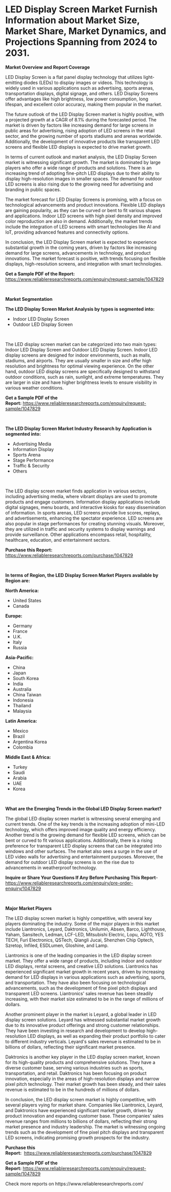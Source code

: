 <p><h1>LED Display Screen Market Furnish Information about Market Size, Market Share, Market Dynamics, and Projections Spanning from 2024 to 2031.</h1></p><p><strong>Market Overview and Report Coverage</strong></p>
<p><p>LED Display Screen is a flat panel display technology that utilizes light-emitting diodes (LEDs) to display images or videos. This technology is widely used in various applications such as advertising, sports arenas, transportation displays, digital signage, and others. LED Display Screens offer advantages like high brightness, low power consumption, long lifespan, and excellent color accuracy, making them popular in the market.</p><p>The future outlook of the LED Display Screen market is highly positive, with a projected growth at a CAGR of 8.1% during the forecasted period. The market is driven by factors like increasing demand for large screens in public areas for advertising, rising adoption of LED screens in the retail sector, and the growing number of sports stadiums and arenas worldwide. Additionally, the development of innovative products like transparent LED screens and flexible LED displays is expected to drive market growth.</p><p>In terms of current outlook and market analysis, the LED Display Screen market is witnessing significant growth. The market is dominated by large players who offer a wide range of products and solutions. There is an increasing trend of adopting fine-pitch LED displays due to their ability to display high-resolution images in smaller spaces. The demand for outdoor LED screens is also rising due to the growing need for advertising and branding in public spaces.</p><p>The market forecast for LED Display Screens is promising, with a focus on technological advancements and product innovations. Flexible LED displays are gaining popularity, as they can be curved or bent to fit various shapes and applications. Indoor LED screens with high pixel density and improved color reproduction are also in demand. Additionally, the market trends include the integration of LED screens with smart technologies like AI and IoT, providing advanced features and connectivity options.</p><p>In conclusion, the LED Display Screen market is expected to experience substantial growth in the coming years, driven by factors like increasing demand for large screens, advancements in technology, and product innovations. The market forecast is positive, with trends focusing on flexible displays, high-resolution screens, and integration with smart technologies.</p></p>
<p><strong>Get a Sample PDF of the Report:</strong> <a href="https://www.reliableresearchreports.com/enquiry/request-sample/1047829">https://www.reliableresearchreports.com/enquiry/request-sample/1047829</a></p>
<p>&nbsp;</p>
<p><strong>Market Segmentation</strong></p>
<p><strong>The LED Display Screen Market Analysis by types is segmented into:</strong></p>
<p><ul><li>Indoor LED Display Screen</li><li>Outdoor LED Display Screen</li></ul></p>
<p>&nbsp;</p>
<p><p>The LED display screen market can be categorized into two main types: Indoor LED Display Screen and Outdoor LED Display Screen. Indoor LED display screens are designed for indoor environments, such as malls, stadiums, and airports. They are usually smaller in size and offer high resolution and brightness for optimal viewing experience. On the other hand, outdoor LED display screens are specifically designed to withstand outdoor conditions, such as rain, sunlight, and extreme temperatures. They are larger in size and have higher brightness levels to ensure visibility in various weather conditions.</p></p>
<p><strong>Get a Sample PDF of the Report:</strong>&nbsp;<a href="https://www.reliableresearchreports.com/enquiry/request-sample/1047829">https://www.reliableresearchreports.com/enquiry/request-sample/1047829</a></p>
<p>&nbsp;</p>
<p><strong>The LED Display Screen Market Industry Research by Application is segmented into:</strong></p>
<p><ul><li>Advertising Media</li><li>Information Display</li><li>Sports Arena</li><li>Stage Performance</li><li>Traffic & Security</li><li>Others</li></ul></p>
<p>&nbsp;</p>
<p><p>The LED display screen market finds application in various sectors, including advertising media, where vibrant displays are used to promote products and engage customers. Information display applications include digital signages, menu boards, and interactive kiosks for easy dissemination of information. In sports arenas, LED screens provide live scores, replays, and advertisements, enhancing the spectator experience. LED screens are also popular in stage performances for creating stunning visuals. Moreover, they are utilized in traffic and security systems to display warnings and provide surveillance. Other applications encompass retail, hospitality, healthcare, education, and entertainment sectors.</p></p>
<p><strong>Purchase this Report:</strong>&nbsp; <a href="https://www.reliableresearchreports.com/purchase/1047829">https://www.reliableresearchreports.com/purchase/1047829</a></p>
<p>&nbsp;</p>
<p><strong>In terms of Region, the LED Display Screen Market Players available by Region are:</strong></p>
<p>
    <p> <strong> North America: </strong>
        <ul>
            <li>United States</li>
            <li>Canada</li>
        </ul>
        </p> 
    <p> <strong> Europe: </strong>
        <ul>
            <li>Germany</li>
            <li>France</li>
            <li>U.K.</li>
            <li>Italy</li>
            <li>Russia</li>
        </ul>
        </p> 
    <p> <strong> Asia-Pacific: </strong>
        <ul>
            <li>China</li>
            <li>Japan</li>
            <li>South Korea</li>
            <li>India</li>
            <li>Australia</li>
            <li>China Taiwan</li>
            <li>Indonesia</li>
            <li>Thailand</li>
            <li>Malaysia</li>
        </ul>
        </p> 
    <p> <strong> Latin America: </strong>
        <ul>
            <li>Mexico</li>
            <li>Brazil</li>
            <li>Argentina Korea</li>
            <li>Colombia</li>
        </ul>
        </p> 
    <p> <strong> Middle East & Africa: </strong>
        <ul>
            <li>Turkey</li>
            <li>Saudi</li>
            <li>Arabia</li>
            <li>UAE</li>
            <li>Korea</li>
        </ul>
    </p>
    </p>
<p>&nbsp;</p>
<p><strong>What are the Emerging Trends in the Global LED Display Screen market?</strong></p>
<p><p>The global LED display screen market is witnessing several emerging and current trends. One of the key trends is the increasing adoption of mini-LED technology, which offers improved image quality and energy efficiency. Another trend is the growing demand for flexible LED screens, which can be bent or curved to fit various applications. Additionally, there is a rising preference for transparent LED display screens that can be integrated into windows and other surfaces. The market also sees a surge in the use of LED video walls for advertising and entertainment purposes. Moreover, the demand for outdoor LED display screens is on the rise due to advancements in weatherproof technology.</p></p>
<p><strong>Inquire or Share Your Questions If Any Before Purchasing This Report</strong>- <a href="https://www.reliableresearchreports.com/enquiry/pre-order-enquiry/1047829">https://www.reliableresearchreports.com/enquiry/pre-order-enquiry/1047829</a></p>
<p>&nbsp;</p>
<p><strong>Major Market Players</strong></p>
<p><p>The LED display screen market is highly competitive, with several key players dominating the industry. Some of the major players in this market include Liantronics, Leyard, Daktronics, Unilumin, Absen, Barco, Lighthouse, Yaham, Sansitech, Ledman, LCF-LED, Mitsubishi Electric, Lopu, AOTO, YES TECH, Furi Electronics, QSTech, Qiangli Jucai, Shenzhen Chip Optech, Szretop, Infiled, ESDLumen, Gloshine, and Lamp.</p><p>Liantronics is one of the leading companies in the LED display screen market. They offer a wide range of products, including indoor and outdoor LED displays, rental screens, and creative LED solutions. Liantronics has experienced significant market growth in recent years, driven by increasing demand for LED displays in various applications such as advertising, sports, and transportation. They have also been focusing on technological advancements, such as the development of fine pixel pitch displays and transparent LED screens. Liantronics' sales revenue has been steadily increasing, with their market size estimated to be in the range of millions of dollars.</p><p>Another prominent player in the market is Leyard, a global leader in LED display screen solutions. Leyard has witnessed substantial market growth due to its innovative product offerings and strong customer relationships. They have been investing in research and development to develop high-resolution LED displays, as well as expanding their product portfolio to cater to different industry verticals. Leyard's sales revenue is estimated to be in billions of dollars, reflecting their significant market presence.</p><p>Daktronics is another key player in the LED display screen market, known for its high-quality products and comprehensive solutions. They have a diverse customer base, serving various industries such as sports, transportation, and retail. Daktronics has been focusing on product innovation, especially in the areas of high-resolution displays and narrow pixel pitch technology. Their market growth has been steady, and their sales revenue is estimated to be in the hundreds of millions of dollars.</p><p>In conclusion, the LED display screen market is highly competitive, with several players vying for market share. Companies like Liantronics, Leyard, and Daktronics have experienced significant market growth, driven by product innovation and expanding customer base. These companies' sales revenue ranges from millions to billions of dollars, reflecting their strong market presence and industry leadership. The market is witnessing ongoing trends such as the development of fine pixel pitch displays and transparent LED screens, indicating promising growth prospects for the industry.</p></p>
<p><strong>Purchase this Report:</strong>&nbsp;&nbsp;<a href="https://www.reliableresearchreports.com/purchase/1047829">https://www.reliableresearchreports.com/purchase/1047829</a></p>
<p></p>
<p><strong>Get a Sample PDF of the Report:</strong>&nbsp;<a href="https://www.reliableresearchreports.com/enquiry/request-sample/1047829">https://www.reliableresearchreports.com/enquiry/request-sample/1047829</a></p>
<p>Check more reports on https://www.reliableresearchreports.com/</p>